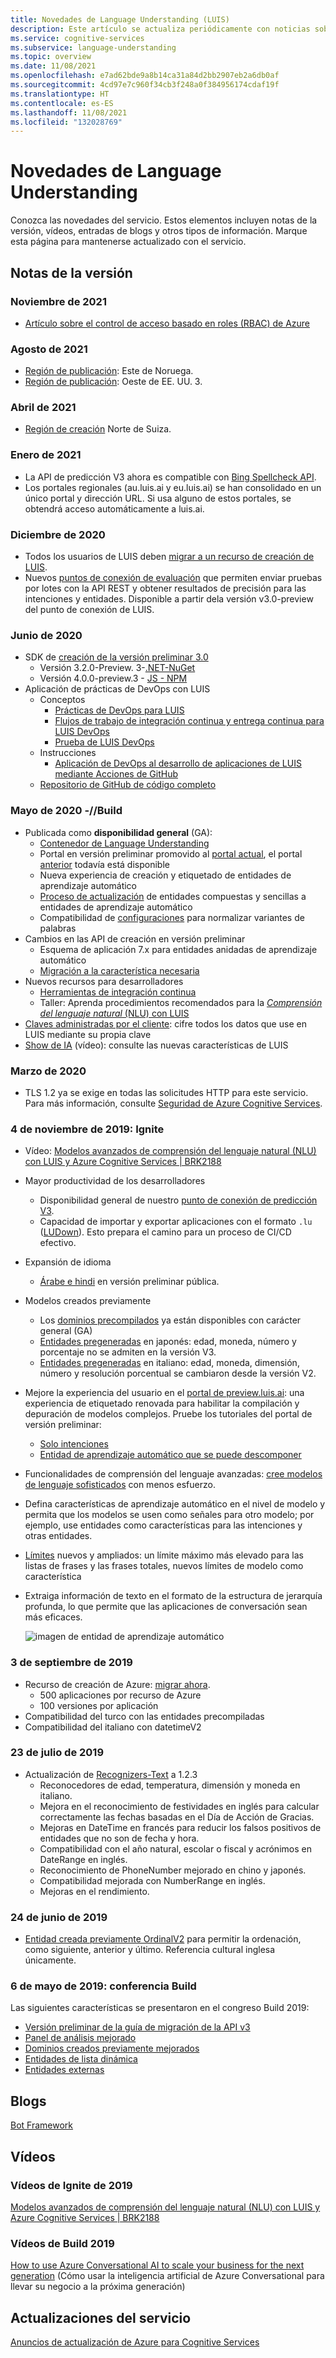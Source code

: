 ```yaml
---
title: Novedades de Language Understanding (LUIS)
description: Este artículo se actualiza periódicamente con noticias sobre la API de Language Understanding de Azure Cognitive Services.
ms.service: cognitive-services
ms.subservice: language-understanding
ms.topic: overview
ms.date: 11/08/2021
ms.openlocfilehash: e7ad62bde9a8b14ca31a84d2bb2907eb2a6db0af
ms.sourcegitcommit: 4cd97e7c960f34cb3f248a0f384956174cdaf19f
ms.translationtype: HT
ms.contentlocale: es-ES
ms.lasthandoff: 11/08/2021
ms.locfileid: "132028769"
---
```

# <a name="whats-new-in-language-understanding"></a>Novedades de Language Understanding

Conozca las novedades del servicio. Estos elementos incluyen notas de la versión, vídeos, entradas de blogs y otros tipos de información. Marque esta página para mantenerse actualizado con el servicio.

## <a name="release-notes"></a>Notas de la versión

### <a name="november-2021"></a>Noviembre de 2021
* [Artículo sobre el control de acceso basado en roles (RBAC) de Azure](role-based-access-control.md)

### <a name="august-2021"></a>Agosto de 2021
* [Región de publicación](luis-reference-regions.md#publishing-to-europe): Este de Noruega.
* [Región de publicación](luis-reference-regions.md#other-publishing-regions): Oeste de EE. UU. 3.

### <a name="april-2021"></a>Abril de 2021

* [Región de creación](luis-reference-regions.md#publishing-to-europe) Norte de Suiza.

### <a name="january-2021"></a>Enero de 2021

* La API de predicción V3 ahora es compatible con [Bing Spellcheck API](luis-tutorial-bing-spellcheck.md).
* Los portales regionales (au.luis.ai y eu.luis.ai) se han consolidado en un único portal y dirección URL. Si usa alguno de estos portales, se obtendrá acceso automáticamente a luis.ai.

### <a name="december-2020"></a>Diciembre de 2020

* Todos los usuarios de LUIS deben [migrar a un recurso de creación de LUIS](luis-migration-authoring.md).
* Nuevos [puntos de conexión de evaluación](luis-how-to-batch-test.md#batch-testing-using-the-rest-api) que permiten enviar pruebas por lotes con la API REST y obtener resultados de precisión para las intenciones y entidades. Disponible a partir dela versión v3.0-preview del punto de conexión de LUIS.

### <a name="june-2020"></a>Junio de 2020

* SDK de [creación de la versión preliminar 3.0](luis-migration-authoring-entities.md)
    * Versión 3.2.0-Preview. 3-[.NET-NuGet](https://www.nuget.org/packages/Microsoft.Azure.CognitiveServices.Language.LUIS.Authoring/)
    * Versión 4.0.0-preview.3 - [JS - NPM](https://www.npmjs.com/package/@azure/cognitiveservices-luis-authoring)
* Aplicación de prácticas de DevOps con LUIS
    * Conceptos
        * [Prácticas de DevOps para LUIS](luis-concept-devops-sourcecontrol.md)
        * [Flujos de trabajo de integración continua y entrega continua para LUIS DevOps](luis-concept-devops-automation.md)
        * [Prueba de LUIS DevOps](luis-concept-devops-testing.md)
    * Instrucciones
        * [Aplicación de DevOps al desarrollo de aplicaciones de LUIS mediante Acciones de GitHub](./luis-concept-devops-automation.md)
    * [Repositorio de GitHub de código completo](https://github.com/Azure-Samples/LUIS-DevOps-Template)

### <a name="may-2020---build"></a>Mayo de 2020 -//Build

* Publicada como **disponibilidad general** (GA):
    * [Contenedor de Language Understanding](luis-container-howto.md)
    * Portal en versión preliminar promovido al [portal actual](https://www.luis.ai), el portal [anterior](https://previous.luis.ai) todavía está disponible
    * Nueva experiencia de creación y etiquetado de entidades de aprendizaje automático
    * [Proceso de actualización](migrate-from-composite-entity.md) de entidades compuestas y sencillas a entidades de aprendizaje automático
    * Compatibilidad de [configuraciones](how-to-application-settings-portal.md) para normalizar variantes de palabras
* Cambios en las API de creación en versión preliminar
    * Esquema de aplicación 7.x para entidades anidadas de aprendizaje automático
    * [Migración a la característica necesaria](luis-migration-authoring-entities.md#api-change-constraint-replaced-with-required-feature)
* Nuevos recursos para desarrolladores
    * [Herramientas de integración continua](developer-reference-resource.md#continuous-integration-tools)
    * Taller: Aprenda procedimientos recomendados para la [_Comprensión del lenguaje natural_ (NLU) con LUIS](developer-reference-resource.md#workshops)
* [Claves administradas por el cliente](./encrypt-data-at-rest.md): cifre todos los datos que use en LUIS mediante su propia clave
* [Show de IA](https://channel9.msdn.com/Shows/AI-Show/New-Features-in-Language-Understanding) (vídeo): consulte las nuevas características de LUIS



### <a name="march-2020"></a>Marzo de 2020

* TLS 1.2 ya se exige en todas las solicitudes HTTP para este servicio. Para más información, consulte [Seguridad de Azure Cognitive Services](../cognitive-services-security.md).

### <a name="november-4-2019---ignite"></a>4 de noviembre de 2019: Ignite

* Vídeo: [Modelos avanzados de comprensión del lenguaje natural (NLU) con LUIS y Azure Cognitive Services | BRK2188](https://www.youtube.com/watch?v=JdJEV2jV0_Y)

* Mayor productividad de los desarrolladores
    * Disponibilidad general de nuestro [punto de conexión de predicción V3](luis-migration-api-v3.md).
    * Capacidad de importar y exportar aplicaciones con el formato `.lu` ([LUDown](https://github.com/microsoft/botbuilder-tools/tree/master/packages/Ludown)). Esto prepara el camino para un proceso de CI/CD efectivo.
* Expansión de idioma
    * [Árabe e hindi](luis-language-support.md) en versión preliminar pública.
* Modelos creados previamente
    * Los [dominios precompilados](luis-reference-prebuilt-domains.md) ya están disponibles con carácter general (GA)
    * [Entidades pregeneradas](luis-reference-prebuilt-entities.md#japanese-entity-support) en japonés: edad, moneda, número y porcentaje no se admiten en la versión V3.
    * [Entidades pregeneradas](luis-reference-prebuilt-entities.md#italian-entity-support) en italiano: edad, moneda, dimensión, número y resolución porcentual se cambiaron desde la versión V2.
* Mejore la experiencia del usuario en el [portal de preview.luis.ai](https://preview.luis.ai): una experiencia de etiquetado renovada para habilitar la compilación y depuración de modelos complejos. Pruebe los tutoriales del portal de versión preliminar:
    * [Solo intenciones](tutorial-intents-only.md)
    * [Entidad de aprendizaje automático que se puede descomponer](tutorial-machine-learned-entity.md)
* Funcionalidades de comprensión del lenguaje avanzadas: [cree modelos de lenguaje sofisticados](luis-concept-entity-types.md) con menos esfuerzo.
* Defina características de aprendizaje automático en el nivel de modelo y permita que los modelos se usen como señales para otro modelo; por ejemplo, use entidades como características para las intenciones y otras entidades.
* [Límites](luis-limits.md) nuevos y ampliados: un límite máximo más elevado para las listas de frases y las frases totales, nuevos límites de modelo como característica
* Extraiga información de texto en el formato de la estructura de jerarquía profunda, lo que permite que las aplicaciones de conversación sean más eficaces.

    ![imagen de entidad de aprendizaje automático](./media/whats-new/deep-entity-extraction-example.png)

### <a name="september-3-2019"></a>3 de septiembre de 2019

* Recurso de creación de Azure: [migrar ahora](luis-migration-authoring.md).
    * 500 aplicaciones por recurso de Azure
    * 100 versiones por aplicación
* Compatibilidad del turco con las entidades precompiladas
* Compatibilidad del italiano con datetimeV2

### <a name="july-23-2019"></a>23 de julio de 2019

* Actualización de [Recognizers-Text](https://github.com/microsoft/Recognizers-Text/releases/tag/dotnet-v1.2.3) a 1.2.3
    * Reconocedores de edad, temperatura, dimensión y moneda en italiano.
    * Mejora en el reconocimiento de festividades en inglés para calcular correctamente las fechas basadas en el Día de Acción de Gracias.
    * Mejoras en DateTime en francés para reducir los falsos positivos de entidades que no son de fecha y hora.
    * Compatibilidad con el año natural, escolar o fiscal y acrónimos en DateRange en inglés.
    * Reconocimiento de PhoneNumber mejorado en chino y japonés.
    * Compatibilidad mejorada con NumberRange en inglés.
    * Mejoras en el rendimiento.

### <a name="june-24-2019"></a>24 de junio de 2019

* [Entidad creada previamente OrdinalV2](luis-reference-prebuilt-ordinal-v2.md) para permitir la ordenación, como siguiente, anterior y último. Referencia cultural inglesa únicamente.

### <a name="may-6-2019---build-conference"></a>6 de mayo de 2019: conferencia Build

Las siguientes características se presentaron en el congreso Build 2019:

* [Versión preliminar de la guía de migración de la API v3](luis-migration-api-v3.md)
* [Panel de análisis mejorado](luis-how-to-use-dashboard.md)
* [Dominios creados previamente mejorados](luis-reference-prebuilt-domains.md)
* [Entidades de lista dinámica](schema-change-prediction-runtime.md#dynamic-lists-passed-in-at-prediction-time)
* [Entidades externas](schema-change-prediction-runtime.md#external-entities-passed-in-at-prediction-time)

## <a name="blogs"></a>Blogs

[Bot Framework](https://blog.botframework.com/)

## <a name="videos"></a>Vídeos

### <a name="2019-ignite-videos"></a>Vídeos de Ignite de 2019

[Modelos avanzados de comprensión del lenguaje natural (NLU) con LUIS y Azure Cognitive Services | BRK2188](https://www.youtube.com/watch?v=JdJEV2jV0_Y)

### <a name="2019-build-videos"></a>Vídeos de Build 2019

[How to use Azure Conversational AI to scale your business for the next generation](https://www.youtube.com/watch?v=_k97jd-csuk&feature=youtu.be) (Cómo usar la inteligencia artificial de Azure Conversational para llevar su negocio a la próxima generación)

## <a name="service-updates"></a>Actualizaciones del servicio

[Anuncios de actualización de Azure para Cognitive Services](https://azure.microsoft.com/updates/?product=cognitive-services)
